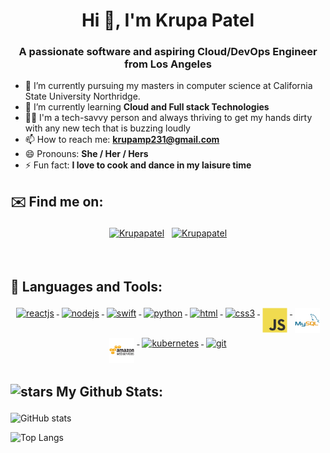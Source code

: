 <h1 align="center">Hi 👋, I'm Krupa Patel</h1>
<h3 align="center">A passionate software and aspiring Cloud/DevOps Engineer from Los Angeles</h3>

- 🔭 I’m currently pursuing my masters in computer science at California State University Northridge.
- 🌱 I’m currently learning **Cloud and Full stack Technologies**
- 👨‍💻 I'm a tech-savvy person and always thriving to get my hands dirty with any new tech that is buzzing loudly
- 📫 How to reach me: **krupamp231@gmail.com**
- 😄 Pronouns: **She / Her / Hers**
- ⚡ Fun fact: **I love to cook and dance in my laisure time**

## ✉️ Find me on:

<p align="center">
 <a href="https://www.linkedin.com/in/krupamp231/" target="_blank" rel="noopener noreferrer"> <img src="https://cdn.jsdelivr.net/npm/simple-icons@v3/icons/linkedin.svg" alt="Krupapatel" height="40" style="vertical-align:top; margin:4px"></a>
 <a href="mailto:krupa.patel.582@my.csun.edu"> <img src="https://cdn.jsdelivr.net/npm/simple-icons@v3/icons/gmail.svg" alt="Krupapatel" height="40" style="vertical-align:top; margin:4px"></a>
</p>

<br />

## 🧰 Languages and Tools:
<p align="center">
<a href="https://reactjs.org" target="_blank"> <img src="https://raw.githubusercontent.com/rahuldkjain/github-profile-readme-generator/master/src/images/icons/FrontendDevelopment/reactjs.svg" alt="reactjs" width="40" height="40" style="vertical-align:top; margin:4px"/> </a> 
<a href="https://nodejs.org/en/" target="_blank"> <img src="https://raw.githubusercontent.com/rahuldkjain/github-profile-readme-generator/master/src/images/icons/BackendDevelopment/nodejs.svg" alt="nodejs" width="40" height="40" style="vertical-align:top; margin:4px"/> </a>
<a href="https://developer.apple.com/swift/" target="_blank"> <img src="https://raw.githubusercontent.com/rahuldkjain/github-profile-readme-generator/master/src/images/icons/ProgrammingLanguages/swift.svg" alt="swift" width="40" height="40" style="vertical-align:top; margin:4px"/> </a>
<a href="https://www.python.org" target="_blank"> <img src="https://raw.githubusercontent.com/rahuldkjain/github-profile-readme-generator/master/src/images/icons/ProgrammingLanguages/python.svg" alt="python" width="40" height="40" style="vertical-align:top; margin:4px"/> </a>
<a href="https://www.w3schools.com/html/" target="_blank"> <img src="https://raw.githubusercontent.com/rahuldkjain/github-profile-readme-generator/master/src/images/icons/FrontendDevelopment/html.svg" alt="html" width="40" height="40" style="vertical-align:top; margin:4px"/> </a>
<a href="https://www.w3schools.com/css/" target="_blank"> <img src="https://raw.githubusercontent.com/rahuldkjain/github-profile-readme-generator/master/src/images/icons/FrontendDevelopment/css.svg" alt="css3" width="40" height="40" style="vertical-align:top; margin:4px"/> </a> 
<a href="https://developer.mozilla.org/en-US/docs/Web/JavaScript" target="_blank"> <img src="https://raw.githubusercontent.com/devicons/devicon/master/icons/javascript/javascript-original.svg" alt="javascript" width="40" height="40" style="vertical-align:top; margin:4px"/> </a> 
<a href="https://www.mysql.com/" target="_blank"> <img src="https://raw.githubusercontent.com/devicons/devicon/master/icons/mysql/mysql-original-wordmark.svg" alt="mysql" width="40" height="40" style="vertical-align:top; margin:4px"/> </a>
<a href="https://aws.amazon.com" target="_blank"> <img src="https://raw.githubusercontent.com/devicons/devicon/master/icons/amazonwebservices/amazonwebservices-original-wordmark.svg" alt="aws" width="40" height="40" style="vertical-align:top; margin:4px"/> </a>
 <a href="https://kubernetes.io" target="_blank"> <img src="https://raw.githubusercontent.com/rahuldkjain/github-profile-readme-generator/master/src/images/icons/Devops/kubernetes.svg" alt="kubernetes" width="40" height="40" style="vertical-align:top; margin:4px"/> </a>
<a href="https://git-scm.com/" target="_blank"> <img src="https://www.vectorlogo.zone/logos/git-scm/git-scm-icon.svg" alt="git" width="40" height="40" style="vertical-align:top; margin:4px"/></a>
</p>

## <p align="left"><img src="https://user-images.githubusercontent.com/25082052/132903095-d3052915-a650-436f-ad1f-419f48b56958.png" alt="stars" width="30" height="25"> My Github Stats:</p>

![GitHub stats](https://github-readme-stats.vercel.app/api?username=PKrupa94&show_icons=true&theme=blueberry )


![Top Langs](https://github-readme-stats.vercel.app/api/top-langs/?username=PKrupa94&theme=blueberry)


